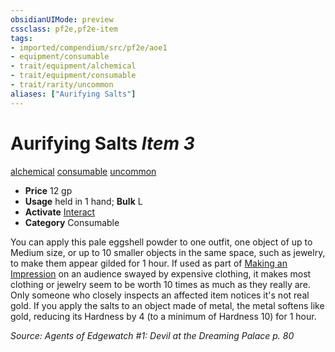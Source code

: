 ```yaml
---
obsidianUIMode: preview
cssclass: pf2e,pf2e-item
tags:
- imported/compendium/src/pf2e/aoe1
- equipment/consumable
- trait/equipment/alchemical
- trait/equipment/consumable
- trait/rarity/uncommon
aliases: ["Aurifying Salts"]
---
```

# Aurifying Salts *Item 3*  
[alchemical](alchemical.md)  [consumable](consumable.md)  [uncommon](uncommon.md)  

- **Price** 12 gp
- **Usage** held in 1 hand; **Bulk** L
- **Activate** [Interact](interact.md)
- **Category** Consumable

You can apply this pale eggshell powder to one outfit, one object of up to Medium size, or up to 10 smaller objects in the same space, such as jewelry, to make them appear gilded for 1 hour. If used as part of [Making an Impression](make-an-impression.md) on an audience swayed by expensive clothing, it makes most clothing or jewelry seem to be worth 10 times as much as they really are. Only someone who closely inspects an affected item notices it's not real gold. If you apply the salts to an object made of metal, the metal softens like gold, reducing its Hardness by 4 (to a minimum of Hardness 10) for 1 hour.

*Source: Agents of Edgewatch #1: Devil at the Dreaming Palace p. 80*
